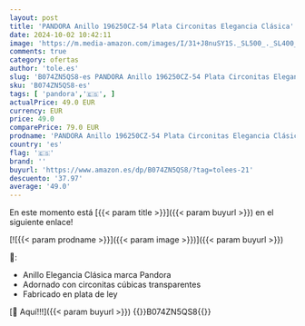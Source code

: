 ```yaml
---
layout: post
title: 'PANDORA Anillo 196250CZ-54 Plata Circonitas Elegancia Clásica'
date: 2024-10-02 10:42:11
image: 'https://m.media-amazon.com/images/I/31+J8nuSY1S._SL500_._SL400_.jpg'
comments: true
category: ofertas
author: 'tole.es'
slug: 'B074ZN5QS8-es PANDORA Anillo 196250CZ-54 Plata Circonitas Elegancia Clásica'
sku: 'B074ZN5QS8-es'
tags: [ 'pandora','🇪🇸', ]
actualPrice: 49.0 EUR
currency: EUR
price: 49.0
comparePrice: 79.0 EUR
prodname: 'PANDORA Anillo 196250CZ-54 Plata Circonitas Elegancia Clásica'
country: 'es'
flag: '🇪🇸'
brand: ''
buyurl: 'https://www.amazon.es/dp/B074ZN5QS8/?tag=tolees-21'
descuento: '37.97'
average: '49.0'
---
```


En este momento está [{{< param title >}}]({{< param buyurl >}}) en el siguiente enlace!

[![{{< param prodname >}}]({{< param image >}})]({{< param buyurl >}})

🔎:

- Anillo Elegancia Clásica marca Pandora
- Adornado con circonitas cúbicas transparentes
- Fabricado en plata de ley

[🛒 Aquí!!!]({{< param buyurl >}})
{{<world>}}B074ZN5QS8{{</world>}}
